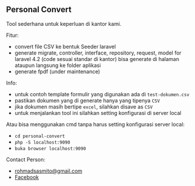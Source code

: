 ## Personal Convert

Tool sederhana untuk keperluan di kantor kami.

Fitur:
- convert file CSV ke bentuk Seeder laravel
- generate migrate, controller, interface, repository, request, model for laravel 4.2 (code sesuai standar di kantor)
bisa generate di halaman ataupun langsung ke folder aplikasi
- generate fpdf (under maintenance)

Info:
- untuk contoh template formulir yang digunakan ada di `test-dokumen.csv`
- pastikan dokumen yang di generate hanya yang tipenya `CSV`
- jika dokumen masih bertipe `excel`, silahkan disave as `CSV`
- untuk menjalankan tool ini silahkan setting konfigurasi di server local

Atau bisa menggunakan cmd tanpa harus setting konfigurasi server local:
- `cd personal-convert`
- `php -S localhost:9090`
- `buka browser localhost:9090`


Contact Person: 
- rohmadsasmito@gmail.com
- [Facebook](https://facebook.com/rohmad.sasmito)

